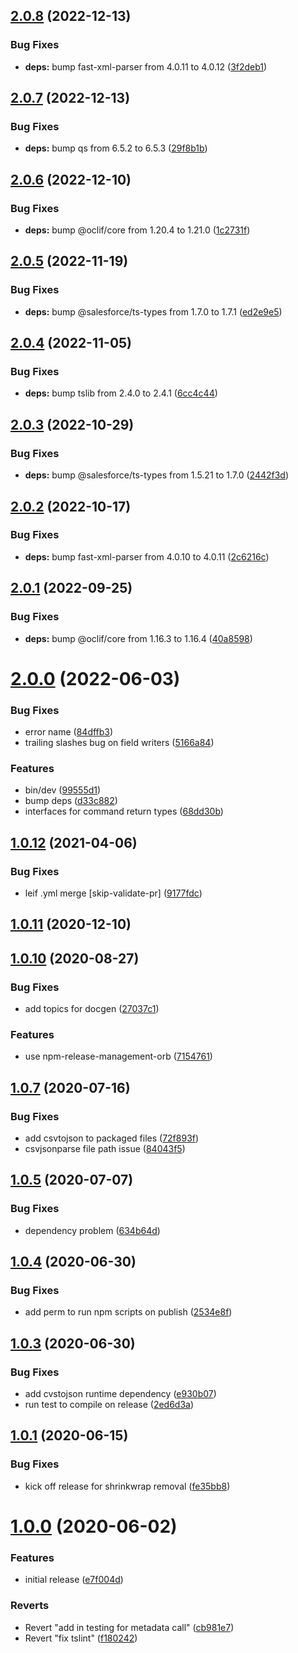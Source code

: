## [2.0.8](https://github.com/salesforcecli/plugin-custom-metadata/compare/2.0.7...2.0.8) (2022-12-13)


### Bug Fixes

* **deps:** bump fast-xml-parser from 4.0.11 to 4.0.12 ([3f2deb1](https://github.com/salesforcecli/plugin-custom-metadata/commit/3f2deb16b248927caf9687ff8d58a71513c48b71))



## [2.0.7](https://github.com/salesforcecli/plugin-custom-metadata/compare/2.0.6...2.0.7) (2022-12-13)


### Bug Fixes

* **deps:** bump qs from 6.5.2 to 6.5.3 ([29f8b1b](https://github.com/salesforcecli/plugin-custom-metadata/commit/29f8b1b68feef65731b5b807ce68ceba68af328c))



## [2.0.6](https://github.com/salesforcecli/plugin-custom-metadata/compare/2.0.5...2.0.6) (2022-12-10)


### Bug Fixes

* **deps:** bump @oclif/core from 1.20.4 to 1.21.0 ([1c2731f](https://github.com/salesforcecli/plugin-custom-metadata/commit/1c2731f467629157479395321b1cd9bb36497c5d))



## [2.0.5](https://github.com/salesforcecli/plugin-custom-metadata/compare/2.0.4...2.0.5) (2022-11-19)


### Bug Fixes

* **deps:** bump @salesforce/ts-types from 1.7.0 to 1.7.1 ([ed2e9e5](https://github.com/salesforcecli/plugin-custom-metadata/commit/ed2e9e53cf173f3d5765746039b35cf9a8663382))



## [2.0.4](https://github.com/salesforcecli/plugin-custom-metadata/compare/2.0.3...2.0.4) (2022-11-05)


### Bug Fixes

* **deps:** bump tslib from 2.4.0 to 2.4.1 ([6cc4c44](https://github.com/salesforcecli/plugin-custom-metadata/commit/6cc4c448c9b4fd86b387c871349bc93ef7be40e7))



## [2.0.3](https://github.com/salesforcecli/plugin-custom-metadata/compare/2.0.2...2.0.3) (2022-10-29)


### Bug Fixes

* **deps:** bump @salesforce/ts-types from 1.5.21 to 1.7.0 ([2442f3d](https://github.com/salesforcecli/plugin-custom-metadata/commit/2442f3d865e2b25abbd3a52a3b0603379422c61d))



## [2.0.2](https://github.com/salesforcecli/plugin-custom-metadata/compare/2.0.1...2.0.2) (2022-10-17)


### Bug Fixes

* **deps:** bump fast-xml-parser from 4.0.10 to 4.0.11 ([2c6216c](https://github.com/salesforcecli/plugin-custom-metadata/commit/2c6216c6be9bf81e028f24fafc7165a6f4595431))



## [2.0.1](https://github.com/salesforcecli/plugin-custom-metadata/compare/v2.0.0...2.0.1) (2022-09-25)


### Bug Fixes

* **deps:** bump @oclif/core from 1.16.3 to 1.16.4 ([40a8598](https://github.com/salesforcecli/plugin-custom-metadata/commit/40a859893710024d8866712df81939dfdf63c3d2))



# [2.0.0](https://github.com/salesforcecli/plugin-custom-metadata/compare/v1.0.12...v2.0.0) (2022-06-03)


### Bug Fixes

* error name ([84dffb3](https://github.com/salesforcecli/plugin-custom-metadata/commit/84dffb35e722ce677aadf5cc5126d8f5814f00bc))
* trailing slashes bug on field writers ([5166a84](https://github.com/salesforcecli/plugin-custom-metadata/commit/5166a84f104dc818c6acd571b14f7097fae2c06d))


### Features

* bin/dev ([99555d1](https://github.com/salesforcecli/plugin-custom-metadata/commit/99555d1009d4e4abb2959abe60bf308a7293829b))
* bump deps ([d33c882](https://github.com/salesforcecli/plugin-custom-metadata/commit/d33c882817d296a7e039a78641553bcb00685727))
* interfaces for command return types ([68dd30b](https://github.com/salesforcecli/plugin-custom-metadata/commit/68dd30bff5052ed3bd9910a329c20f230b4227d1))



## [1.0.12](https://github.com/salesforcecli/plugin-custom-metadata/compare/v1.0.11...v1.0.12) (2021-04-06)


### Bug Fixes

* leif .yml merge [skip-validate-pr] ([9177fdc](https://github.com/salesforcecli/plugin-custom-metadata/commit/9177fdc23b42f6cd1c96ee1d34cf74093994c407))



## [1.0.11](https://github.com/salesforcecli/plugin-custom-metadata/compare/v1.0.10...v1.0.11) (2020-12-10)



## [1.0.10](https://github.com/salesforcecli/plugin-custom-metadata/compare/v1.0.8...v1.0.10) (2020-08-27)


### Bug Fixes

* add topics for docgen ([27037c1](https://github.com/salesforcecli/plugin-custom-metadata/commit/27037c1825c384e1ac142d8ae465b9d06bd2fba7))


### Features

* use npm-release-management-orb ([7154761](https://github.com/salesforcecli/plugin-custom-metadata/commit/7154761d3f0cfedc223f3a38cb7c8970f616bf22))



## [1.0.7](https://github.com/salesforcecli/plugin-custom-metadata/compare/v1.0.6...v1.0.7) (2020-07-16)


### Bug Fixes

* add csvtojson to packaged files ([72f893f](https://github.com/salesforcecli/plugin-custom-metadata/commit/72f893f2f272e0835a3b7faced2c29dcb815ba8f))
* csvjsonparse file path issue ([84043f5](https://github.com/salesforcecli/plugin-custom-metadata/commit/84043f542788d3725639e9fe239d7b5d411e16f7))



## [1.0.5](https://github.com/salesforcecli/plugin-custom-metadata/compare/v1.0.4...v1.0.5) (2020-07-07)


### Bug Fixes

* dependency problem ([634b64d](https://github.com/salesforcecli/plugin-custom-metadata/commit/634b64db8532eb756f729b445bb24006d75e3a7c))



## [1.0.4](https://github.com/salesforcecli/plugin-custom-metadata/compare/v1.0.3...v1.0.4) (2020-06-30)


### Bug Fixes

* add perm to run npm scripts on publish ([2534e8f](https://github.com/salesforcecli/plugin-custom-metadata/commit/2534e8f1e62c8d612baa827aea7a9ece3c12a0ba))



## [1.0.3](https://github.com/salesforcecli/plugin-custom-metadata/compare/v1.0.2...v1.0.3) (2020-06-30)


### Bug Fixes

* add cvstojson runtime dependency ([e930b07](https://github.com/salesforcecli/plugin-custom-metadata/commit/e930b07a71a445f6e9817d526976691210f5191e))
* run test to compile on release ([2ed6d3a](https://github.com/salesforcecli/plugin-custom-metadata/commit/2ed6d3a7a78ff85aab21c288d2cfcd157744e105))



## [1.0.1](https://github.com/salesforcecli/plugin-custom-metadata/compare/v1.0.0...v1.0.1) (2020-06-15)


### Bug Fixes

* kick off release for shrinkwrap removal ([fe35bb8](https://github.com/salesforcecli/plugin-custom-metadata/commit/fe35bb850815898606bf6e774951abbf0329aa6f))



# [1.0.0](https://github.com/salesforcecli/plugin-custom-metadata/compare/f1802429bdf16e67dd69d94b586bc6dbf85873b7...v1.0.0) (2020-06-02)


### Features

* initial release ([e7f004d](https://github.com/salesforcecli/plugin-custom-metadata/commit/e7f004dffa0bc7e9a29002f7d9383712a4787d17))


### Reverts

* Revert "add in testing for metadata call" ([cb981e7](https://github.com/salesforcecli/plugin-custom-metadata/commit/cb981e70b646d65eb2b037751f7631d0f11e2498))
* Revert "fix tslint" ([f180242](https://github.com/salesforcecli/plugin-custom-metadata/commit/f1802429bdf16e67dd69d94b586bc6dbf85873b7))



